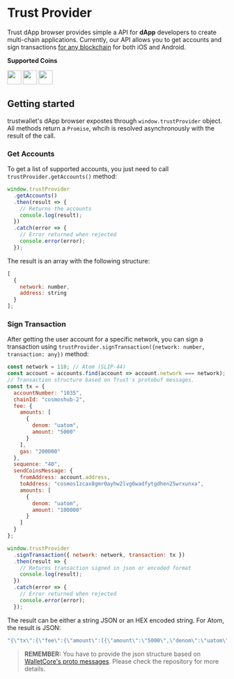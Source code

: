 # Trust Provider

Trust dApp browser provides simple a API for **dApp** developers to create
multi-chain applications. Currently, our API allows you to get accounts and sign
transactions
[for any blockchain](https://github.com/trustwallet/wallet-core/blob/master/docs/coins.md)
for both iOS and Android.

**Supported Coins**

<a href="https://binance.com/" target="_blank"><img src="https://raw.githubusercontent.com/trustwallet/assets/master/blockchains/binance/info/logo.png" width="32" /></a>
<a href="https://ethereum.org/" target="_blank"><img src="https://raw.githubusercontent.com/trustwallet/assets/master/blockchains/ethereum/info/logo.png" width="32" /></a>
<a href="https://cosmos.network/" target="_blank"><img src="https://raw.githubusercontent.com/trustwallet/assets/master/blockchains/cosmos/info/logo.png" width="32" /></a>

## Getting started

trustwallet's dApp browser expostes through `window.trustProvider` object. All
methods return a `Promise`, whcih is resolved asynchronously with the result of
the call.

### Get Accounts

To get a list of supported accounts, you just need to call
`trustProvider.getAccounts()` method:

```javascript
window.trustProvider
  .getAccounts()
  .then(result => {
    // Returns the accounts
    console.log(result);
  })
  .catch(error => {
    // Error returned when rejected
    console.error(error);
  });
```

The result is an array with the following structure:

```javascript
[
  {
    network: number,
    address: string
  }
];
```

### Sign Transaction

After getting the user account for a specific network, you can sign a
transaction using
`trustProvider.signTransaction({network: number, transaction: any})` method:

```javascript
const network = 118; // Atom (SLIP-44)
const account = accounts.find(account => account.network === network);
// Transaction structure based on Trust's protobuf messages.
const tx = {
  accountNumber: "1035",
  chainId: "cosmoshub-2",
  fee: {
    amounts: [
      {
        denom: "uatom",
        amount: "5000"
      }
    ],
    gas: "200000"
  },
  sequence: "40",
  sendCoinsMessage: {
    fromAddress: account.address,
    toAddress: "cosmos1zcax8gmr0ayhw2lvg6wadfytgdhen25wrxunxa",
    amounts: [
      {
        denom: "uatom",
        amount: "100000"
      }
    ]
  }
};

window.trustProvider
  .signTransaction({ network: network, transaction: tx })
  .then(result => {
    // Returns transaction signed in json or encoded format
    console.log(result);
  })
  .catch(error => {
    // Error returned when rejected
    console.error(error);
  });
```

The result can be either a string JSON or an HEX encoded string. For Atom, the
result is JSON:

```javascript
"{\"tx\":{\"fee\":{\"amount\":[{\"amount\":\"5000\",\"denom\":\"uatom\"}],\"gas\":\"200000\"},\"memo\":\"\",\"msg\":[{\"type\":\"cosmos-sdk/MsgSend\",\"value\":{\"amount\":[{\"amount\":\"100000\",\"denom\":\"uatom\"}],\"from_address\":\"cosmos135qla4294zxarqhhgxsx0sw56yssa3z0f78pm0\",\"to_address\":\"cosmos1zcax8gmr0ayhw2lvg6wadfytgdhen25wrxunxa\"}}],\"signatures\":[{\"pub_key\":{\"type\":\"tendermint/PubKeySecp256k1\",\"value\":\"A+mYPFOMSp6IYyXsW5uKTGWbXrBgeOOFXHNhLGDsGFP7\"},\"signature\":\"m10iqKAHQ5Ku5f6NcZdP29fPOYRRR+p44FbGHqpIna45AvYWrJFbsM45xbD+0ueX+9U3KYxG/jSs2I8JO55U9A==\"}],\"type\":\"cosmos-sdk/MsgSend\"}}";
```

> **REMEMBER:** You have to provide the json structure based on
> [WalletCore's proto messages](https://github.com/trustwallet/wallet-core/tree/master/src/proto).
> Please check the repository for more details.
